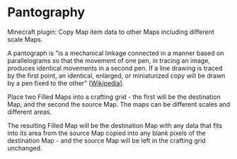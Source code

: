 # Pantography
Minecraft plugin: Copy Map item data to other Maps including different scale Maps.

A pantograph is "is a mechanical linkage connected in a manner based on parallelograms so that the movement of one pen, in tracing an image, produces identical movements in a second pen. If a line drawing is traced by the first point, an identical, enlarged, or miniaturized copy will be drawn by a pen fixed to the other" \[[Wikipedia](https://en.wikipedia.org/wiki/Pantograph)\].

Place two Filled Maps into a crafting grid - the first will be the destination Map, and the second the source Map.  The maps can be different scales and different areas.  

The resulting Filled Map will be the destination Map with any data that fits into its area from the source Map copied into any blank pixels of the destination Map - and the source Map will be left in the crafting grid unchanged.

